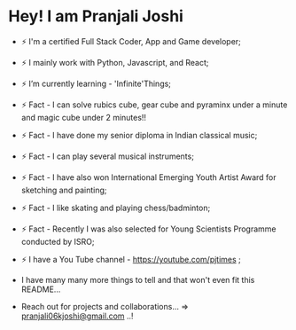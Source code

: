 # Hey! I am Pranjali Joshi

- ⚡️ I'm a certified Full Stack Coder, App and Game developer;
- ⚡️ I mainly work with Python, Javascript, and React;
- ⚡️ I’m currently learning - 'Infinite'Things;
- ⚡️ Fact - I can solve rubics cube, gear cube and pyraminx under a minute and magic cube under 2 minutes!!
- ⚡️ Fact - I have done my senior diploma in Indian classical music;
- ⚡️ Fact - I can play several musical instruments;
- ⚡️ Fact - I have also won International Emerging Youth Artist Award for sketching and painting;
- ⚡️ Fact - I like skating and playing chess/badminton;
- ⚡️ Fact - Recently I was also selected for Young Scientists Programme conducted by ISRO;
- ⚡️ I have a You Tube channel - https://youtube.com/pjtimes ;

- I have many many more things to tell and that won't even fit this README...
- Reach out for projects and collaborations... => pranjali06kjoshi@gmail.com ..!

<!---
PJCoder16/PJCoder16 is a ✨ special ✨ repository because its `README.md` (this file) appears on your GitHub profile.
You can click the Preview link to take a look at your changes.
--->



